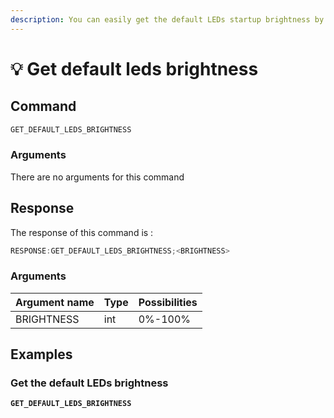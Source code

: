 ```yaml
---
description: You can easily get the default LEDs startup brightness by using this command.
---
```


# 💡 Get default leds brightness

## Command

```javascript
GET_DEFAULT_LEDS_BRIGHTNESS
```

### Arguments

There are no arguments for this command

## Response

The response of this command is :

```javascript
RESPONSE:GET_DEFAULT_LEDS_BRIGHTNESS;<BRIGHTNESS>
```

### Arguments

| Argument name | Type | Possibilities |
| ------------- | ---- | ------------- |
| BRIGHTNESS    | int  | 0%-100%       |

## Examples

### Get the default LEDs brightness

<pre class="language-javascript"><code class="lang-javascript"><strong>GET_DEFAULT_LEDS_BRIGHTNESS
</strong></code></pre>

